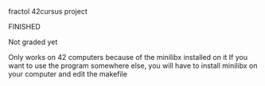 fractol 42cursus project

FINISHED

Not graded yet

Only works on 42 computers because of the minilibx installed on it
If you want to use the program somewhere else, you will have to install minilibx on your computer and edit the makefile
